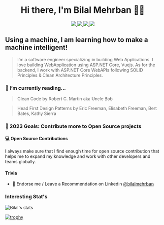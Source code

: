 <h1 align="center">Hi there, I'm Bilal Mehrban 👋😲</h1>
<p align="center"> 
 <a href="https://twitter.com/bilalmehrban" alt="twitter">
   <img src="https://img.shields.io/badge/-@bilalmehrban-%231DA1F2?style=flat-square&logo=twitter&logoColor=ffffff" />
 </a>
 <a href="https://github.com/bilalmehrban" alt="mukesh's github">
   <img src="https://img.shields.io/badge/-@bilalmehrban-%23181717?style=flat-square&logo=github" />
 </a>
 <a href="https://www.linkedin.com/in/bilalmehrban" alt="mukesh's linkedin">
   <img src="https://img.shields.io/badge/-bilalmehrban-blue?style=flat-square&logo=Linkedin&logoColor=white&link=https://www.linkedin.com/in/bilalmehrban" />
 </a>
 <a>
   <img src="https://komarev.com/ghpvc/?username=bilalmehrban&color=ff69b4&style=flat-square" />
 </a>
</p>

## Using a machine, I am learning how to make a machine intelligent!

>I’m a software engineer specializing in building Web Applications. I love building WebApplication using ASP.NET Core, Vuejs. As for the backend, I work with ASP.NET Core WebAPIs following SOLID Principles & Clean Architecture Principles. 

### 📘 I’m currently reading...
>Clean Code by Robert C. Martin aka Uncle Bob

>Head First Design Patterns by Eric Freeman, Elisabeth Freeman, Bert Bates, Kathy Sierra
### 🥅 2023 Goals: Contribute more to Open Source projects

#### 💻 Open Source Contributions

I always make sure that I find enough time for open source contribution that helps me to expand my knowledge and work with other developers and teams globally.

#### Trivia
- 🦸 Endorse me / Leave a Recommendation on Linkedin [@bilalmehrban](https://www.linkedin.com/in/bilalmehrban/)

### Interesting Stat's
![Bilal's stats](https://github-readme-stats.vercel.app/api?username=bilalmehrban&show_icons=true&count_private=true)

[![trophy](https://github-profile-trophy.vercel.app/?username=bilalmehrban&theme=onedark)](https://github.com/bilalmehrban)
